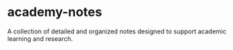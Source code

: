 # academy-notes
A collection of detailed and organized notes designed to support academic learning and research.
